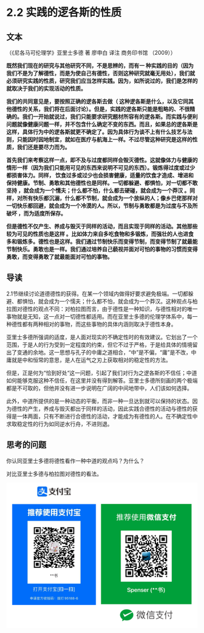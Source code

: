 # 2.2 实践的逻各斯的性质

## 文本

（《尼各马可伦理学》亚里士多德 著 廖申白 译注 商务印书馆 （2009））

**既然我们现在的研究与其他研究不同，不是思辨的，而有一 种实践的目的（因为我们不是为了解德性，而是为使自己有德性，否则这种研究就毫无用处），我们就必须研究实践的性质，研究我们应当怎样实践。因为，如所说过的，我们是怎样的就取决于我们的实现活动的性质。**

**我们的共同意见是，要按照正确的逻各斯去做（ 这种逻各斯是什么，以及它同其他德性的关系，我们将在后面讨论）。但是，实践的逻各斯只能是粗略的、不很精确的。我们一开始就说过，我们只能要求研究题材所容有的逻各斯。而实践与便利问题就像健康问题一样，并不包含什么确定不变的东西。而且，如果总的逻各斯是这样，具体行为中的逻各斯就更不确定了。因为具体行为谈不上有什么技艺与法则，只能因时因地制宜，就如在医疗与航海上一样。不过尽管这种研究是这样的性质，我们还是要尽力而为。**

**首先我们来考察这样一点，即不及与过度都同样会毁灭德性。这就像体力与健康的情形一样（因为我们只能用可见的东西来说明不可见的东西）。锻炼得过度或过少都损害体力。同样， 饮食过多或过少也会损害健康，适量的饮食才造成、增进和保持健康。节制、勇敢和其他德性也是同样。一切都躲避、都惧怕，对一切都不敢坚持 ，就会成为一个懦夫；什么都不怕，什么都去硬碰，就会成为一个莽汉 。同样，对所有快乐都沉溺，什么都不节制，就会成为一个放纵的人；像乡巴佬那样对一切快乐都回避，就会成为一个冷漠的人。所以，节制与勇敢都是为过度与不及所破坏 ，而为适度所保存。**

**但是德性不仅产生、养成与毁灭于同样的活动，而且实现于同样的活动。其他那些较为可见的性质也是这样 。比如体力来自多吃食物和多锻炼，而强壮的人也进食多和锻炼多。德性也是这样。我们通过节制快乐而变得节制，而变得节制了就最能节制快乐。勇敢也是一样。我们通过培养自己藐视并面对可怕的事物的习惯而变得勇敢，而变得勇敢了就最能面对可怕的事物。**

## 导读

2.1节继续讨论道德德性的获得。在某一个领域内做得好要求避免极端。一切都躲避、都惧怕，就会成为一个懦夫；什么都不怕，就会成为一个莽汉。这种观点与柏拉图对德性的观点不同：对柏拉图而言，由于德性是一种知识，与德性相对的唯一事物就是无知，这一点对一切德性都适用。而在亚里士多德的伦理学体系中，每一种德性都有两种相对的事物，而这些事物的具体内涵则取决于德性本身。

亚里士多德所强调的适度，是人面对现实的不确定性时的有效建议。它划出了一个范围，于是人的行为受到一定程度的约束，但它不过于严格，于是给具体的情境留出了变通的余地。这一思想与孔子的中庸之道相合，“中”是不偏，“庸”是不改，中庸就是中和恒常的意思，是人在运气之刃上获取相对的稳定性的方法。

但是，正是何为“恰到好处“这一问题，引起了我们对行为之逻各斯的不信任；中道如何能够克服这种不信任，在这里并没有得到解答。亚里士多德所刻画的两个极端都是不可取的，但他并没有进一步说明在广阔的中间地带中，人们该如何选择。

此外，中道所提供的是一种动态的平衡，而非一种一旦达到就可以保持的状态。因为德性的产生，养成与毁灭都出于同样的活动，因此实践合德性的活动与德性的获得是一体两面，只有不断进行合德性的活动，才能成为有德性的人。在不确定性中求取稳定性的行为如同逆水行舟，不进则退。

## 思考的问题

你认同亚里士多德将德性看作一种中道的观点吗？为什么？

对比亚里士多德与柏拉图对德性的看法。

![](../.gitbook/assets/qr.png)
